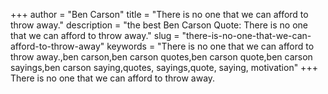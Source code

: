 +++
author = "Ben Carson"
title = "There is no one that we can afford to throw away."
description = "the best Ben Carson Quote: There is no one that we can afford to throw away."
slug = "there-is-no-one-that-we-can-afford-to-throw-away"
keywords = "There is no one that we can afford to throw away.,ben carson,ben carson quotes,ben carson quote,ben carson sayings,ben carson saying,quotes, sayings,quote, saying, motivation"
+++
There is no one that we can afford to throw away.
